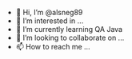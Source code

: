 - 👋 Hi, I’m @alsneg89
- 👀 I’m interested in ...
- 🌱 I’m currently learning QA Java
- 💞️ I’m looking to collaborate on ...
- 📫 How to reach me ...

<!---
alsneg89/alsneg89 is a ✨ special ✨ repository because its `README.md` (this file) appears on your GitHub profile.
You can click the Preview link to take a look at your changes.
--->
